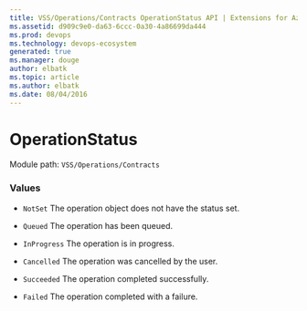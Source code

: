 ```yaml
---
title: VSS/Operations/Contracts OperationStatus API | Extensions for Azure DevOps Services
ms.assetid: d909c9e0-da63-6ccc-0a30-4a86699da444
ms.prod: devops
ms.technology: devops-ecosystem
generated: true
ms.manager: douge
author: elbatk
ms.topic: article
ms.author: elbatk
ms.date: 08/04/2016
---
```


# OperationStatus

Module path: `VSS/Operations/Contracts`

### Values

* `NotSet` The operation object does not have the status set.

* `Queued` The operation has been queued.

* `InProgress` The operation is in progress.

* `Cancelled` The operation was cancelled by the user.

* `Succeeded` The operation completed successfully.

* `Failed` The operation completed with a failure.

